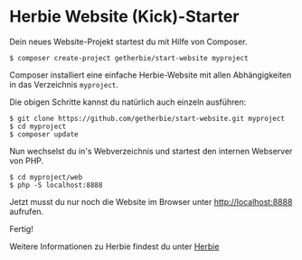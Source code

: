 Herbie Website (Kick)-Starter
=============================

Dein neues Website-Projekt startest du mit Hilfe von Composer. 

    $ composer create-project getherbie/start-website myproject
    
Composer installiert eine einfache Herbie-Website mit allen Abhängigkeiten in das Verzeichnis `myproject`. 

Die obigen Schritte kannst du natürlich auch einzeln ausführen:

	$ git clone https://github.com/getherbie/start-website.git myproject
    $ cd myproject
    $ composer update
    
Nun wechselst du in's Webverzeichnis und startest den internen Webserver von PHP.

    $ cd myproject/web
    $ php -S localhost:8888

Jetzt musst du nur noch die Website im Browser unter <http://localhost:8888> aufrufen.

Fertig!

Weitere Informationen zu Herbie findest du unter [Herbie](https://www.getherbie.org)
